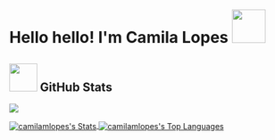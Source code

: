 <h1>  Hello hello! I'm Camila Lopes <img src="https://media.giphy.com/media/v1.Y2lkPTc5MGI3NjExanQ3a2tvcWJoeDVjdnBqNDg5ejJrNnBoZjVkdXA5YTFwbW44Z294ZyZlcD12MV9zdGlja2Vyc19zZWFyY2gmY3Q9cw/kH21cnlNQ9NeLTpEih/giphy.gif" width="60"> </h1>


<h2> <img src="https://media.giphy.com/media/9f8mk4P3X2Nvch1z2o/giphy.gif?cid=790b7611ec8dd1p1mvznz2dot07kqrggczovxbbuuxacymh6&ep=v1_stickers_search&rid=giphy.gif&ct=s" width="50"> GitHub Stats </h2>

<p><img align="center" src="https://github-readme-streak-stats.herokuapp.com/?user=camilamlopes&theme=dracula&hide_border=true" /></p>

<a href="https://github.com/camilamlopes">
  <img align="center" src="https://github-readme-stats.vercel.app/api?username=camilamlopes&theme=dracula&show_icons=true&hide_border=true&count_private=true" alt="camilamlopes's Stats" />
</a>

<a href="https://github.com/camilamlopes">
  <img align="center" src="https://github-readme-stats.vercel.app/api/top-langs/?username=camilamlopes&theme=dracula&show_icons=true&hide_border=true&layout=compact" alt="camilamlopes's Top Languages" />
</a>
